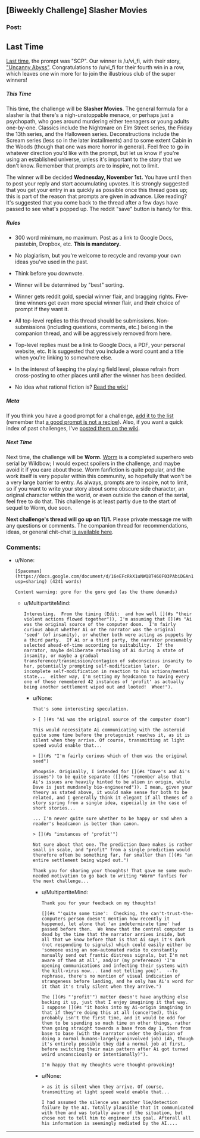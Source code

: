 ## [Biweekly Challenge] Slasher Movies

### Post:

## Last Time

[Last time](https://www.reddit.com/r/rational/comments/749k9r/biweekly_challenge_scp/), the prompt was "SCP". Our winner is /u/vi_fi, with their story, ["Uncanny Abyss"](https://www.reddit.com/r/rational/comments/749k9r/biweekly_challenge_scp/dnwk8w9/). Congratulations to /u/vi_fi for their fourth win in a row, which leaves one win more for to join the illustrious club of the super winners!

##### This Time

This time, the challenge will be **Slasher Movies**. The general formula for a slasher is that there's a nigh-unstoppable menace, or perhaps just a psychopath, who goes around murdering either teenagers or young adults one-by-one. Classics include the Nightmare on Elm Street series, the Friday the 13th series, and the Halloween series. Deconstructions include the Scream series (less so in the later installments) and to some extent Cabin in the Woods (though that one was more horror in general). Feel free to go in whatever direction you'd like with the prompt, but let us know if you're using an established universe, unless it's important to the story that we don't know. Remember that prompts are to inspire, not to limit.

The winner will be decided **Wednesday, November 1st.** You have until then to post your reply and start accumulating upvotes. It is strongly suggested that you get your entry in as quickly as possible once this thread goes up; this is part of the reason that prompts are given in advance. Like reading? It's suggested that you come back to the thread after a few days have passed to see what's popped up. The reddit "save" button is handy for this.

##### Rules

* 300 word minimum, no maximum. Post as a link to Google Docs, pastebin, Dropbox, etc. **This is mandatory.**

* No plagiarism, but you're welcome to recycle and revamp your own ideas you've used in the past.

* Think before you downvote.

* Winner will be determined by "best" sorting.

* Winner gets reddit gold, special winner flair, and bragging rights. Five-time winners get even more special winner flair, and their choice of prompt if they want it.

* All top-level replies to this thread should be submissions. Non-submissions (including questions, comments, etc.) belong in the companion thread, and will be aggressively removed from here.

* Top-level replies must be a link to Google Docs, a PDF, your personal website, etc. It is suggested that you include a word count and a title when you're linking to somewhere else.

* In the interest of keeping the playing field level, please refrain from cross-posting to other places until after the winner has been decided.

* No idea what rational fiction is? [Read the wiki!](http://www.reddit.com/r/rational/wiki/index)

##### Meta

If you think you have a good prompt for a challenge, [add it to the list](https://docs.google.com/spreadsheets/d/1B6HaZc8FYkr6l6Q4cwBc9_-Yq1g0f_HmdHK5L1tbEbA/edit?usp=sharing) (remember that [a good prompt is not a recipe](http://www.reddit.com/r/WritingPrompts/wiki/prompts?src=RECIPE)). Also, if you want a quick index of past challenges, I've [posted them on the wiki](https://www.reddit.com/r/rational/wiki/weeklychallenge).

##### Next Time

Next time, the challenge will be **Worm**. [Worm](https://parahumans.wordpress.com/table-of-contents/) is a completed superhero web serial by Wildbow; I would expect spoilers in the challenge, and maybe avoid it if you care about those. Worm fanfiction is quite popular, and the work itself is very popular within this community, so hopefully that won't be a very large barrier to entry. As always, prompts are to inspire, not to limit, so if you want to write your story about some obscure side character, an original character within the world, or even outside the canon of the serial, feel free to do that. This challenge is at least partly due to the start of sequel to Worm, due soon.

**Next challenge's thread will go up on 11/1.** Please private message me with any questions or comments. The companion thread for recommendations, ideas, or general chit-chat [is available here](https://www.reddit.com/r/rational/comments/77biwk/challenge_companion_slasher_movies/).

### Comments:

- u/None:
  ```
  [Spaceman](https://docs.google.com/document/d/16eEFcRkX1uNWQ8T460F03PAbiDGAn11tTZnkphiUNrY/edit?usp=sharing) (4241 words)

  Content warning: gore for the gore god (as the theme demands)
  ```

  - u/MultipartiteMind:
    ```
    Interesting.  From the timing (Edit:  and how well [](#s "their violent actions flowed together")), I'm assuming that [](#s "Ai was the original source of the computer doom.  I'm fairly curious about whether Ai or the narrator was the original 'seed' (of insanity), or whether both were acting as puppets by a third party.  If Ai or a third party, the narrator presumably selected ahead-of-time according to suitability.  If the narrator, maybe deliberate retooling of Ai during a state of insanity, or maybe a gradual transference/transmission/contagion of subconscious insanity to her, potentially prompting self-modification later.  Or incomplete self-modification in reaction to his actions/mental state...  either way, I'm setting my headcanon to having every one of those remembered 42 instances of 'profit' as actually being another settlement wiped out and looted!  Whee!").
    ```

    - u/None:
      ```
      That's some interesting speculation.

      > [ ](#s "Ai was the original source of the computer doom")

      This would necessitate Ai communicating with the asteroid quite some time before the protagonist reaches it, as it is silent when they arrive. Of course, transmitting at light speed would enable that...

      > [](#s "I'm fairly curious which of them was the original seed")

      Whoopsie. Originally, I intended for [](#s "Dave's and Ai's issues") to be quite separate ([](#s "remember also that Ai's issues are heavily hinted to be alien in origin, while Dave is just mundanely bio-engineered")). I mean, given your theory as stated above, it would make sense for both to be related, and I generally think it elegant if all themes of a story spring from a single idea, especially in the case of short stories...

      ... I'm never quite sure whether to be happy or sad when a reader's headcanon is better than canon.

      > [](#s "instances of 'profit'")

      Not sure about that one. The prediction Dave makes is rather small in scale, and "profit" from a single prediction would therefore often be something far, far smaller than [](#s "an entire settlement being wiped out.")

      Thank you for sharing your thoughts! That gave me some much-needed motivation to go back to writing *Worm* fanfics for the next challenge...
      ```

      - u/MultipartiteMind:
        ```
        Thank you for your feedback on my thoughts!

        [](#s "'quite some time':  Checking, the can't-trust-the-computers person doesn't mention how recently it happened, let alone that 'an indeterminate time' had passed before then.  We know that the central computer is dead by the time that the narrator arrives inside, but all that we know before that is that Ai says it's dark (not responding to signals) which could easily either be 'someone using an non-automated radio to constantly manually send out frantic distress signals, but I'm not aware of them at all', and/or (my preference) 'I'm opening communications and infecting their systems with the kill-virus now... (and not telling you)'.  --To rephrase, there's no mention of visual indication of strangeness before landing, and he only has Ai's word for it that it's truly silent when they arrive.")

        The [](#s "'profit'") matter doesn't have anything else backing it up, just that I enjoy imagining it that way.  I suppose [](#s "it hooks into my Ai-origin imagining in that if they're doing this at all (concerted), this probably isn't the first time, and it would be odd for them to be spending so much time on other things, rather than going straight towards a base from day 1, then from base to base (with the narrator under the delusion of doing a normal humans-largely-uninvolved job) (Ah, though it's entirely possible they did a normal job at first, before switching their main pattern after Ai got turned weird unconsciously or intentionally)").

        I'm happy that my thoughts were thought-provoking!
        ```

      - u/None:
        ```
        > as it is silent when they arrive. Of course, transmitting at light speed would enable that...

        I had assumed the silence was another lie/detection failure by the AI. Totally plausible that it communicated with them and was totally aware of the situation, but chose not to tell him to engineer its goal. Afterall all his information is seemingly mediated by the AI....
        ```

---

